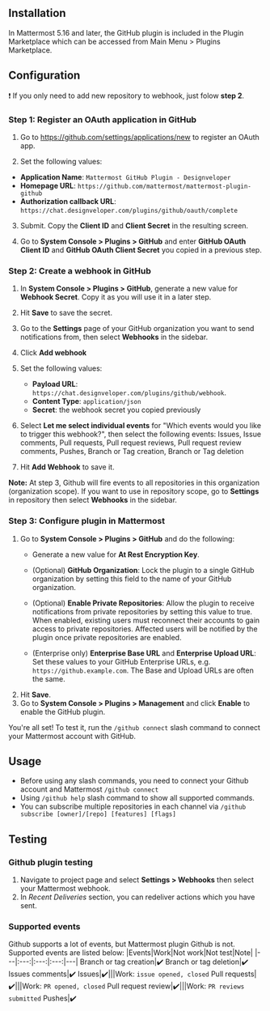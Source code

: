 ## Installation

In Mattermost 5.16 and later, the GitHub plugin is included in the Plugin Marketplace which can be accessed from Main Menu > Plugins Marketplace. 

## Configuration

:exclamation: If you only need to add new repository to webhook, just folow **step 2**.

### Step 1: Register an OAuth application in GitHub

1. Go to https://github.com/settings/applications/new to register an OAuth app.

2. Set the following values:
- **Application Name**: `Mattermost GitHub Plugin - Designveloper`
- **Homepage URL**: `https://github.com/mattermost/mattermost-plugin-github`
- **Authorization callback URL**: `https://chat.designveloper.com/plugins/github/oauth/complete`

3. Submit. Copy the **Client ID** and **Client Secret** in the resulting screen.

4. Go to **System Console > Plugins > GitHub** and enter **GitHub OAuth Client ID** and **GitHub OAuth Client Secret** you copied in a previous step.

### Step 2: Create a webhook in GitHub

1. In **System Console > Plugins > GitHub**, generate a new value for **Webhook Secret**. Copy it as you will use it in a later step.

2. Hit **Save** to save the secret.

3. Go to the **Settings** page of your GitHub organization you want to send notifications from, then select **Webhooks** in the sidebar.

4. Click **Add webhook**

5. Set the following values:
   - **Payload URL**: `https://chat.designveloper.com/plugins/github/webhook`.
   - **Content Type**: `application/json`
   - **Secret**: the webhook secret you copied previously

6. Select **Let me select individual events** for "Which events would you like to trigger this webhook?", then select the following events: Issues, Issue comments, Pull requests, Pull request reviews, Pull request review comments, Pushes, Branch or Tag creation, Branch or Tag deletion

7. Hit **Add Webhook** to save it.

**Note:** At step 3, Github will fire events to all repositories in this organization (organization scope). If you want to use in repository scope, go to **Settings** in repository then select **Webhooks** in the sidebar.

### Step 3: Configure plugin in Mattermost

1. Go to **System Console > Plugins > GitHub** and do the following:
   - Generate a new value for **At Rest Encryption Key**.
   - (Optional) **GitHub Organization**: Lock the plugin to a single GitHub organization by setting this field to the name of your GitHub organization.
   - (Optional) **Enable Private Repositories**: Allow the plugin to receive notifications from private repositories by setting this value to true.
    When enabled, existing users must reconnect their accounts to gain access to private repositories. Affected users will be notified by the plugin once private repositories are enabled.

   - (Enterprise only) **Enterprise Base URL** and **Enterprise Upload URL**: Set these values to your GitHub Enterprise URLs, e.g. `https://github.example.com`. The Base and Upload URLs are often the same.
2. Hit **Save**.
3. Go to **System Console > Plugins > Management** and click **Enable** to enable the GitHub plugin.

You're all set! To test it, run the `/github connect` slash command to connect your Mattermost account with GitHub.


## Usage
- Before using any slash commands, you need to connect your Github account and Mattermost `/github connect`
- Using `/github help` slash command to show all supported commands.
- You can subscribe multiple repositories in each channel via `/github subscribe [owner]/[repo] [features] [flags]`

## Testing
### Github plugin testing
1. Navigate to project page and select **Settings > Webhooks** then select your Mattermost webhook.
2. In *Recent Deliveries* section, you can redeliver actions which you have sent.

### Supported events
Github supports a lot of events, but Mattermost plugin Github is not. Supported events are listed below:
|Events|Work|Not work|Not test|Note|
|---|:---:|:---:|:---:|---|
Branch or tag creation|:heavy_check_mark:
Branch or tag deletion|:heavy_check_mark:
Issues comments|:heavy_check_mark:
Issues|:heavy_check_mark:|||Work: `issue opened, closed`
Pull requests|:heavy_check_mark:|||Work: `PR opened, closed`
Pull request review|:heavy_check_mark:|||Work: `PR reviews submitted`
Pushes|:heavy_check_mark: